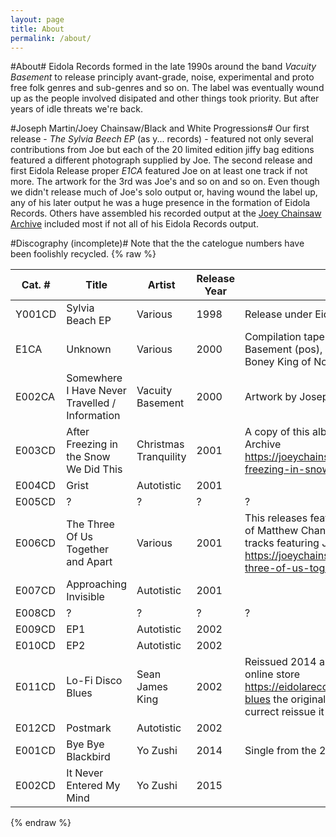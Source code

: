 ```yaml
---
layout: page
title: About
permalink: /about/
---
```

#About#
Eidola Records formed in the late 1990s around the band *Vacuity Basement* to release principly avant-grade, noise, experimental and proto free folk genres and sub-genres and so on. The label was eventually wound up as the people involved disipated and other things took priority. But after years of idle threats we're back.

#Joseph Martin/Joey Chainsaw/Black and White Progressions#
Our first release - *The Sylvia Beech EP* (as y... records) - featured not only several contributions from Joe but each of the 20 limited edition jiffy bag editions featured a different photograph supplied by Joe. The second release and first Eidola Release proper *E1CA* featured Joe on at least one track if not more. The artwork for the 3rd was Joe's and so on and so on. Even though we didn't release much of Joe's solo output or, having wound the label up, any of his later output he was a huge presence in the formation of Eidola Records. Others have assembled his recorded output at the [Joey Chainsaw Archive](https://joeychainsawarchive.bandcamp.com/) included most if not all of his Eidola Records output.

#Discography (incomplete)#
Note that the the catelogue numbers have been foolishly recycled. 
{% raw %}
<table>
  <thead>
    <tr>
      <th>Cat. #</th>
      <th>Title</th>
      <th>Artist</th>
      <th>Release Year</th>
      <th>Notes</th>
    </tr>
  </thead>
  <tbody>
    <tr>
      <td>Y001CD</td>
      <td>Sylvia Beach EP</td>
      <td>Various</td>
      <td>1998</td>
      <td>Release under Eidola Records forerunner Y... Records</td>
    </tr>
    <tr>
      <td>E1CA</td>
      <td>Unknown</td>
      <td>Various</td>
      <td>2000</td>
      <td>Compilation tape feat. Christmas Tranquility, Vacuity Basement (pos), Black and White Progression(pos), Boney King of Nowhere(pos)
    </tr>
    <tr>
      <td>E002CA</td>
      <td>Somewhere I Have Never Travelled / Information</td>
      <td>Vacuity Basement</td>
      <td>2000</td>
      <td>Artwork by Joseph Martin</td>
    </tr>
    <tr>
      <td>E003CD</td>
      <td>After Freezing in the Snow We Did This</td>
      <td>Christmas Tranquility</td>
      <td>2001</td>
      <td>A copy of this album is available form the Joey Chainsaw Archive <a href="https://joeychainsawarchive.bandcamp.com/album/after-freezing-in-snow-we-did-this">https://joeychainsawarchive.bandcamp.com/album/after-freezing-in-snow-we-did-this</a>
      </td>
    </tr>
    <tr>
      <td>E004CD</td>
      <td>Grist</td>
      <td>Autotistic</td>
      <td>2001</td>
      <td></td>
    </tr>
    <tr>
      <td>E005CD</td>
      <td>?</td>
      <td>?</td>
      <td>?</td>
      <td>?</td>
    <tr>
      <td>E006CD</td>
      <td>The Three Of Us Together and Apart</td>
      <td>Various</td>
      <td>2001</td>
      <td>This releases features recording of various combinations of Matthew Chandler, Neil Daoud and Joseph Martin. The tracks featuring Joe are available from <a href="https://joeychainsawarchive.bandcamp.com/album/the-three-of-us-together-and-apart">https://joeychainsawarchive.bandcamp.com/album/the-three-of-us-together-and-apart</a></td>
    </tr>
    <tr>
      <td>E007CD</td>
      <td>Approaching Invisible</td>
      <td>Autotistic</td>
      <td>2001</td>
      <td></td>
    </tr>
    <tr>
      <td>E008CD</td>
      <td>?</td>
      <td>?</td>
      <td>?</td>
      <td>?</td>
    </tr>
    <tr>
      <td>E009CD</td>
      <td>EP1</td>
      <td>Autotistic</td>
      <td>2002</td>
      <td></td>
    </tr>
    <tr>
      <td>E010CD</td>
      <td>EP2</td>
      <td>Autotistic</td>
      <td>2002</td>
      <td></td>
    </tr>
    <tr>
      <td>E011CD</td>
      <td>Lo-Fi Disco Blues</td>
      <td>Sean James King</td>
      <td>2002</td>
      <td>Reissued 2014 as digital download available from our online store <a href="https://eidolarecords.bandcamp.com/album/lo-fi-disco-blues">https://eidolarecords.bandcamp.com/album/lo-fi-disco-blues</a> the original release featured a single track for the currect reissue it has been split in two.</td>
    </tr>
    <tr>
      <td>E012CD</td>
      <td>Postmark</td>
      <td>Autotistic</td>
      <td>2002</td>
      <td></td>
    </tr>
    <tr>
      <td>E001CD</td>
      <td>Bye Bye Blackbird</td>
      <td>Yo Zushi</td>
      <td>2014</td>
      <td>Single from the 2015 Album <em>It Never Entered My Mind</em></td>
    </tr>
    <tr>
      <td>E002CD</td>
      <td>It Never Entered My Mind</td>
      <td>Yo Zushi</td>
      <td>2015</td>
      <td></td>
    </tr>
  </tbody>
</table>
{% endraw %}


